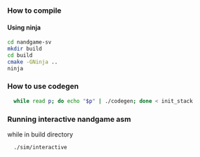 ### How to compile

#### Using ninja 
```sh
cd nandgame-sv
mkdir build
cd build
cmake -GNinja ..
ninja
```

### How to use codegen
```sh 
  while read p; do echo "$p" | ./codegen; done < init_stack
```

### Running interactive nandgame asm
while in build directory
```sh
  ./sim/interactive
```
